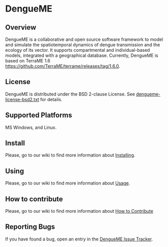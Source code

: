 # DengueME

## Overview
DengueME is a collaborative and open source software framework to model and simulate the spatiotemporal dynamics of dengue transmission and the ecology of its vector. It supports compartmental and individual-based models, integrated with a  geographical database. Currently, DengueME is based on TerraME 1.6 <https://github.com/TerraME/terrame/releases/tag/1.6.0>.

## License
DengueME is distributed under the BSD 2-clause License. See [dengueme-license-bsd2.txt](https://github.com/ufopleds/DengueME/blob/master/dengueme-licence-bsd2.txt) for details. 


## Supported Platforms
MS Windows, and Linux.

## Install
Please, go to our wiki to find more information about [Installing](https://github.com/ufopleds/DengueME/wiki/How-to-Install).
## Using
Please,  go to our wiki to find more information about [Usage](https://github.com/ufopleds/DengueME/wiki/How-to-Use).
## How to contribute
Please, go to our wiki to find more information about [How to Contribute](https://github.com/ufopleds/DengueME/wiki/How-to-contribute)
## Reporting Bugs
If you have found a bug, open an entry in the [DengueME Issue Tracker](https://github.com/ufopleds/DengueME/issues).
